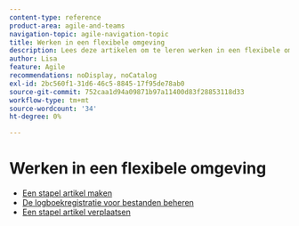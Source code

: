 ```yaml
---
content-type: reference
product-area: agile-and-teams
navigation-topic: agile-navigation-topic
title: Werken in een flexibele omgeving
description: Lees deze artikelen om te leren werken in een flexibele omgeving.
author: Lisa
feature: Agile
recommendations: noDisplay, noCatalog
exl-id: 2bc560f1-31d6-46c5-8845-17f95de78ab0
source-git-commit: 752caa1d94a09871b97a11400d83f28853118d33
workflow-type: tm+mt
source-wordcount: '34'
ht-degree: 0%

---
```


# Werken in een flexibele omgeving

* [Een stapel artikel maken](../../agile/work-in-an-agile-environment/create-an-agile-story.md)
* [De logboekregistratie voor bestanden beheren](../../agile/work-in-an-agile-environment/manage-the-agile-backlog.md)
* [Een stapel artikel verplaatsen](../../agile/work-in-an-agile-environment/move-an-agile-story.md)
